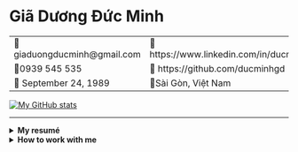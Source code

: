 # Giã Dương Đức Minh

<table>
    <tbody>
        <tr>
            <td>📧 giaduongducminh@gmail.com</td>
            <td>🔗 https://www.linkedin.com/in/ducminhgd/</td>
        </tr>
        <tr>
            <td>📱0939 545 535 </td>
            <td>🔗 https://github.com/ducminhgd</td>
        </tr>
        <tr>
            <td>🎂 September 24, 1989</td>
            <td>📍Sài Gòn, Việt Nam</td>
        </tr>
    </tbody>
</table>

[![My GitHub stats](https://github-readme-stats.vercel.app/api?username=ducminhgd)](https://github.com/ducminhgd/github-readme-stats)

---

<details>
<summary><b>My resumé</b></summary>

## 🛠️Skills

### 💻 Technical skills

**Programming language:** Python, Go.

**Framework:** aiohttp, Django, Flask.

**Database:** MySQL/MariaDB, PostgreSQL, T-SQL, MongoDB, Redis/KeyDB, SQLite/rqlite, Qdrant.

**Caching:** Memcached, Redis, Memoized, cache with nginx

**CI/CD:** Docker, Ansible, Gitlab CI, Circle CI, Jenkins.

**Message brokers:** Kafka, RabbitMQ.

**Others:** nginx, Kubernetes, vagrant, RabbitMQ, Git, gRPC

### 🤝 Soft skills

- Agile Scrum
- Good at management time, team, and tasks.
- Good at reading and writing in English. Can communicate in English.
- Good at team-working also independent working.
- Good at presenting in front of people.
- Having a good logical thinking, can solve problems by myself.
- Be able to learn new languages or technologies.
- Self-study, flexibility, confidence, optimistic. Like to learn new things to improve skills.
- Strong work ethic, motivated and dedicated to getting job done.
- Ability to accept and learn from criticism, can work under high pressure.

---

## 💼 Working experiences

### Geniebook

> 🗓️Sep 2022 - Present
> 

> **Progression**
> 
> - Sep 2022: Backend Lead
> - Mar 2023: Data Lake Lead
> - Sep 2023: Engineering Manager

**Team size:**

- Automation QC: 3 members
- Frontend: 3 members, 2 mobile engineers and 1 web engineer
- Backend Team: 6 members.
- Data Lake: 3 members.
- Odoo: 5 members
- SRE/DevOps: 3 members.

**Achievements and contributions:**

- Take part in designing the architecture and implementing the AI projects.
- Response for Data Lake’s System, collect data from other sources (legacy system, microservices system, and back office system by Odoo) and synchronize data between those systems
- Response for Genie Class Service (Class Management), Streaming Service (Live streaming and Video conference), and some core services (Notifications, Genie Common)
- Define CI/CD workflow and Engineering guideline.
- Support SRE team for some minor tools: gitops bot, integrate to Slack for merge request approval.

**Technical stack:** Python, Go, PostgreSQL, Qdrant, Kafka, Debezium, K8s, gRPC, Redis

### VieON

> 🗓️June 2020 - Sep 2022
> 

> **Progression:**
> 
> - June 2020: R&D Manager
> - October 2021: Technical Architect cum Engineering Manager.

**Team size:** about 60 members, includes Team Backend, Team Frontend, Team QC and Team SRE.

**Achievements and contributions:**

- Built, managed new development workflow, also applied automation CI/CD on the workflow, including image security scanning, coding convention scanning, unit testing, automated API testing.
- Built and applied Progression Framework and Career Roadmap for Technology Department, to make sure that an engineer’s title matches their skills.
- Supported and gave solutions for technical problems or business problems.
- Built VieON CDN: from 120 Gbps (using VNG Cloud) to 1 Tbps (March 2021).
- Applied design patterns and development standards for teams.
- Training and coaching: Scrum, how to become self-managed teams, Microservices, Automation testing. DevOps culture.
- From Zero to Hero: document from 0 to 80% of current platforms/services; technical talks or experiences sharing from 0 to 8 sessions per quarter.

### Teko Technology Vietnam

> 🗓️October 2017 - June 2020
> 

> **Technical Manager**
> 

**Team size:** 14.

**Achievements and contributions:**

- Built Integration Service, which is a set of APIs and background tasks, helps to integrate between Asia Accounting System (old system of Phong Vũ, using Fox Pro and T-SQL) and ERP for e-Commerce System (using Python, Go, NodeJS, RabbitMQ, MySQL,...)
- Built Order Management Service as an orchestrator of ERP e-Commerce system. The service stores information of orders and manages order states in order’s lifecycle.
- One of key members in Team Corporation Culture, built culture for Teko, especially for Sài Gòn Office.
- Others project: Price and Promotion Service, Order Processing Service,

**Technical stacks:** Python (nameko, Flask, Django), Go, RabbitMQ, MySQL, MongoDB, Redis.

**Design patterns:** DDD, Saga, CQRS/ES.

### Garena

> 🗓️March 2015 - October 2017
> 

> **Senior Software Engineer**
> 

**Teams size:** Team Adhoc Support 8 members; Team Bigdata: 20 members (9 members are Vietnamese); Team Payment Service of AirPay: 9 members.

**Achievements and contributions:**

- Leaded Payment Gateway & Integration services. Refactored services which was designed by Team Singapore, they were well at operation but could not be developed more to solve problems in Vietnam.
- From 2016 to Jan 2017, I was a member in squad team from Vietnam went to Singapore and joined Big Data team. I worked as Data Engineer for League of Legends Personalized Sales project. League of Legends’ revenue raised to 30% on holidays and 15% or 20% on normal days; we could sell items that have not been bought for months, years.
- Developed news and event pages for games that published by Garena, such as: League of Legends, FIFA Online 3, The King of Fighters 98 mobile, Headshot, and Thunder Strike. Most of them are built for Vietnamese company, others are built for other regions, such as: Singapore, Philippines, Taiwan, Thai, Indonesia.

**Technical stacks:** Python (Django), Scala, PHP (CakePHP, Joomla!), Redis, Memcached, MySQL, MongoDB.

**Design patterns:** MVC, Facade, Singleton.

### HDViet JSC

> 🗓️November 2012 - March 2015
> 

> **Software Engineer**
> 

**Team size:** 24 members

**Achievements and contributions:**

- Implemented payment API, which integrated to Payment Gateways, SMS Gateways such as: Smartlink (NAPAS), 1Pay, Thế Giới Viễn Thông, PayDirect, 123Pay (ZaloPay). Provided APIs for platforms (iOS, Android, Set-top box, Web) to do payment.
- Implemented Billing and Subscription module.
- Implemented HDViet API for multiple platforms.
- Implemented HDViet website and WAP site.
- Implemented Route Director service and Playlist service.
- Supported Marketing team for technical of advertisements.
- Supported some tools for in-house teams.

**Technical stacks:** PHP (Zend), MySQL, Memcached

### Freelances & Parttime jobs

#### F&N Studio: **June 2014 – August 2014**

I worked for F&N Studio as freelance job while I was working for HDViet JSC. I analyzed, designed, and developed Database, Payment API, and Backend tool for the company’s games.

#### **Nhân Hòa: April 2014 – May 2014**

I had one month to analyze requirements and design for School Management project. After I finished my job, the project was submitted for approval from Ministry of Education and Training to implement. It was designed to manage all schools in Vietnam and improve the education.

#### **P.A. Vietnam: June 2009 – November 2009**

I worked for P.A. Vietnam as a part-time PHP Developer. I joined into Team Web Development and developed P.A 30s CMS, and Customer Relationship Management and in-house tools.

---

## 📚 Education

🎀 **Bachelor of Science - Computer Science, 2010-2012**

Hồ Chí Minh University of Science, Hồ Chí Minh City.

🎀 **Associate Degree – Software Engineering, 2007-2010**

Hồ Chí Minh University of Science, Hồ Chí Minh City.

🎀 **Web Developer**

Computer Center of Hồ Chí Minh University of Science

---

## 📞References

📌 **Mr. Trần Hoàng Phong** [phongthvn@gmail.com](mailto:phongthvn@gmail.com)
Technical Director of VieON
Former Managing Director of HDViet

📌 **Mr. Ôn Như Bình** [on.binh86@gmail.com](mailto:on.binh86@gmail.com)
CEO of EMDDI
Former Director of Strategy at VNPAY, VNLIFE Group.
Former Project Manager at Garena Vietnam

📌 **Mr. Hồ Trung Dũng** [hotrdung@gmail.com](mailto:hotrdung@gmail.com)
Technical Manager at Teko Technology Vietnam

</details>

<details>
<summary><b>How to work with me</b></summary>

## Values

1. I value *transparency*, *trust*, *integrity,* and *honesty*.
2. I value and welcome *diversity of thought*. There is no stupid idea or stupid question, we are better to discuss all the possible opinions, ideas than to ignore them.
3. I value *creating values,* aka your contributions as individuals or as a team. My success are defined as the successes of three factors: individual, my team, the organization. Besides, the customers or the stakeholders don’t care about our team or our organization, they just care about the values that we bring to them.

## Work

### Individual

1. To me, the *work-life balance* means working is a part of my life. I’m working hard to achieve other goals of my wonderful life, and I believe you’re doing the same. Contributing to work is contributing for life, that’s my style, I don’t require you to do the same.
2. I would like to work in the office where I can communicate with my wonderful colleagues. My working hours should be 9am-6pm, and 10pm to 00am. Weekends, I can work remote if it is necessary.
3. I often ask people for status of tasks or works because I would like to get shit done. If everything is in good progress, just give me a time point, I will comeback later. And, I’m asking you to do the same to me, push me, sometimes I forget somethings.
4. I’m achieving to build self-managed teams, which can work with high ownership, high responsibility, and high proactiveness.
5. There are three stages: *make it work*, *make it right*, *make it better*. I would like to go from stage two to stage three. When you make it right, and there is something wrong, we will know what’s wrong.
6. <this will be updated by you>

### Team

1. I’m not the best but I can help us the best.
2. I don’t care when you work or off, soon or late, it’s your time. Please be on time for meetings and deadlines, because it’s our time.
3. I would like to be a servant leader, I empower and enable the team, build trust, clear fogs. You can involve me in any discussions to learn things and to back you up.
4. There is nothing in the team that only one person knows (*transparency*). Team should backup for each individual. Please send messages in a group or channel, I don’t encourage direct messages.
5. All the mistakes or faults are no need to find the actor, no one would like to know and they don’t need to know. Problems are need to find the root cause to solves. The actor is always me.
6. I expect we have at least a half day per week or 30 mins per day to discuss about the new knowledge that we learnt in every fields.
7. Discussions, meetings should be noted and documents have to be updated.
8. If you need my help, please let me know. Sometimes, I don’t proactively help others even if there is a issue and people don’t raise for my action, I **trust** you can overcome it.
9. Your leave balance should be negative (if your tasks are in good progress). Money can be re-earned, time and health cannot. And, **trust** your teammates, they can cover you.

## Communication style

I’m achieving for the success of the team, I communicate with honesty and caring. English is my second language, and I often go straight for what I’m thinking, I don’t offense but I may miss subtlety.

You can contact me anytime, I will response as soon as possible, even on my leaves or at midnights.

When we miscommunicated, or misunderstood, please overcommunicate. I do not know if you do not tell me about.

I appreciate [anonymous feedback](https://docs.google.com/forms/d/e/1FAIpQLScHJ070rRIfWlry5qEv6adFnE9nY1DoEIzLiXE4S_Bl9p6oNA/viewform), or meet in person (a 1-1 meeting or a coffee chat is still OK).

Finally, please **trust** me that I mature enough to receive your feedback and to resolve the conflicts, the problems. I will do the same.
</details>